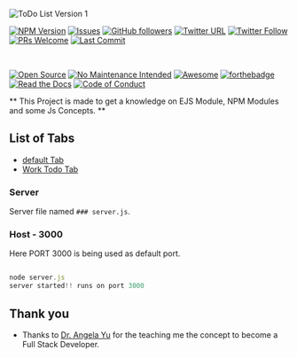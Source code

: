 ![ToDo List Version 1](assets/images/logo.png)

[![NPM Version](https://img.shields.io/npm/v/node)](https://img.shields.io/npm/l/todo-list-v1)
[![Issues](https://img.shields.io/github/issues/PPranesh/My_ToDo_version_1)](https://github.com/PPranesh/My_ToDo_version_1/issues)
[![GitHub followers](https://img.shields.io/github/followers/PPranesh?style=social)](https://github.com/PPranesh/My_ToDo_version_1/MyBadges)
[![Twitter URL](https://img.shields.io/twitter/url?style=social&url=https%3A%2F%2Ftwitter.com%2Fpranesh07269610)](https://twitter.com/pranesh07269610)
[![Twitter Follow](https://img.shields.io/twitter/follow/pranesh07269610?style=social)](https://twitter.com/pranesh07269610)
[![PRs Welcome](https://img.shields.io/badge/PRs-welcome-brightgreen.svg?style=flat-square)](http://makeapullrequest.com)
[![Last Commit](https://img.shields.io/github/last-commit/PPranesh/My_ToDo_version_1)]()

<br>

[![Open Source](https://badges.frapsoft.com/os/v1/open-source.svg?v=103)](https://opensource.org/)
[![No Maintenance Intended](http://unmaintained.tech/badge.svg)](http://unmaintained.tech/)
[![Awesome](https://cdn.rawgit.com/sindresorhus/awesome/d7305f38d29fed78fa85652e3a63e154dd8e8829/media/badge.svg)](https://github.com/sindresorhus/awesome)
[![forthebadge](https://forthebadge.com/images/featured/featured-built-with-love.svg)](http://forthebadge.com)
[![Read the Docs](https://readthedocs.org/projects/yt2mp3/badge/?version=latest)](https://yt2mp3.readthedocs.io/en/latest/?badge=latest)
[![Code of Conduct](https://img.shields.io/badge/code%20of-conduct-ff69b4.svg?style=flat)](https://github.com/tterb/hyde/blob/master/docs/CODE_OF_CONDUCT.md) 

** This Project is made to get a knowledge on EJS Module, NPM Modules and some Js Concepts. **

## List of Tabs

* [default Tab](#default_tab)
* [Work Todo Tab](#work_todo_tab)

### Server

Server file named `### server.js`.

### Host - 3000

Here PORT 3000 is being used as default port.

```javascript

node server.js
server started!! runs on port 3000

```

## Thank you

* Thanks to [Dr. Angela Yu](https://www.udemy.com/user/4b4368a3-b5c8-4529-aa65-2056ec31f37e/) for the teaching me the concept to become a Full Stack Developer.

<!-- # Badges

## License
[![MIT License](https://img.shields.io/apm/l/atomic-design-ui.svg?)](https://github.com/tterb/atomic-design-ui/blob/master/LICENSEs)
[![GPLv3 License](https://img.shields.io/badge/License-GPL%20v3-yellow.svg)](https://opensource.org/licenses/)
[![AGPL License](https://img.shields.io/badge/license-AGPL-blue.svg)](http://www.gnu.org/licenses/agpl-3.0) -->

<!-- ## Pull Requests
[![GitHub pull requests](https://img.shields.io/github/issues-pr/cdnjs/cdnjs.svg?style=flat)]() -->

<!-- ## Contributors -->
<!-- [![GitHub contributors](https://img.shields.io/github/contributors/cdnjs/cdnjs.svg?style=flat)]()   -->

<!-- <br> -->

<!-- ## Package Managers
#### NPM   -->

<!-- <!-- [![NPM License](https://img.shields.io/npm/l/all-contributors.svg?style=flat)](https://github.com/tterb/hyde/blob/master/LICENSE) -->


<!-- ## Social Buttons -->

<!-- [![GitHub stars](https://img.shields.io/github/stars/tterb/playmusic.svg?style=social&label=Star)](https://github.com/JonSnow/MyBadges) -->
<!-- [![GitHub forks](https://img.shields.io/github/forks/tterb/playmusic.svg?style=social&label=Fork)](https://github.com/JonSnow/MyBadges) -->  